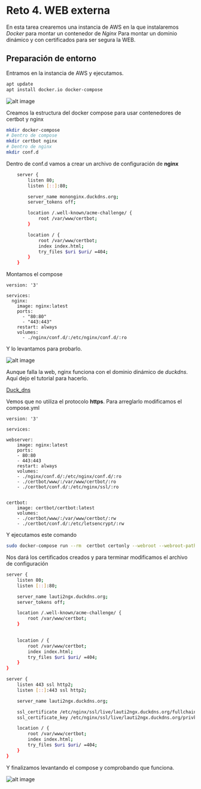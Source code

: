 # Reto 4. WEB externa

En esta tarea crearemos una instancia de AWS en la que instalaremos *Docker* para montar un contenedor de *Nginx* Para montar un dominio dinámico y con certificados para ser segura la WEB.

## Preparación de entorno

Entramos en la instancia de AWS y ejecutamos.

```bash
apt update
apt install docker.io docker-compose
```

![alt image](Capturas/2.png)

Creamos la estructura del docker compose para usar contenedores de certbot y nginx

```bash
mkdir docker-compose
# Dentro de compose
mkdir certbot nginx
# Dentro de nginx
mkdir conf.d
```

Dentro de conf.d vamos a crear un archivo de configuración de **nginx**

```bash
    server {
        listen 80;
        listen [::]:80;

        server_name mononginx.duckdns.org;
        server_tokens off;

        location /.well-known/acme-challenge/ {
            root /var/www/certbot;
        }

        location / {
            root /var/www/certbot;
            index index.html;
            try_files $uri $uri/ =404;
        }
    }
```

Montamos el compose

```docker
version: '3'

services:
  nginx:
    image: nginx:latest
    ports:
      - "80:80"
      - "443:443"
    restart: always
    volumes:
      - ./nginx/conf.d/:/etc/nginx/conf.d/:ro
```

Y lo levantamos para probarlo.

![alt image](Capturas/3.png)

Aunque falla la web, nginx funciona con el dominio dinámico de *duckdns*. Aquí dejo el tutorial para hacerlo.

[Duck_dns](https://www.duckdns.org/install.jsp)

Vemos que no utiliza el protocolo **https**. Para arreglarlo modificamos el compose.yml

```docker
version: '3'

services:

webserver:
    image: nginx:latest
    ports:
    - 80:80
    - 443:443
    restart: always
    volumes:
    - ./nginx/conf.d/:/etc/nginx/conf.d/:ro
    - ./certbot/www/:/var/www/certbot/:ro
    - ./certbot/conf.d/:/etc/nginx/ssl/:ro


certbot:
    image: certbot/certbot:latest
    volumes:
    - ./certbot/www/:/var/www/certbot/:rw
    - ./certbot/conf.d/:/etc/letsencrypt/:rw
```

Y ejecutamos este comando

```bash
sudo docker-compose run --rm  certbot certonly --webroot --webroot-path /var/www/certbot/ -d mononginx.duckdns.org
```

Nos dará los certificados creados y para terminar modificamos el archivo de configuración 

```bash
server {
    listen 80;
    listen [::]:80;

    server_name lauti2ngx.duckdns.org;
    server_tokens off;

    location /.well-known/acme-challenge/ {
        root /var/www/certbot;
    }

    
    location / {
        root /var/www/certbot;
        index index.html;
        try_files $uri $uri/ =404;
    }
}

server {
    listen 443 ssl http2;
    listen [::]:443 ssl http2;

    server_name lauti2ngx.duckdns.org;

    ssl_certificate /etc/nginx/ssl/live/lauti2ngx.duckdns.org/fullchain.pem;
    ssl_certificate_key /etc/nginx/ssl/live/lauti2ngx.duckdns.org/privkey.pem;

    location / {
        root /var/www/certbot;
        index index.html;
        try_files $uri $uri/ =404;
    }
}
```

Y finalizamos levantando el compose y comprobando que funciona.

![alt image](Capturas)